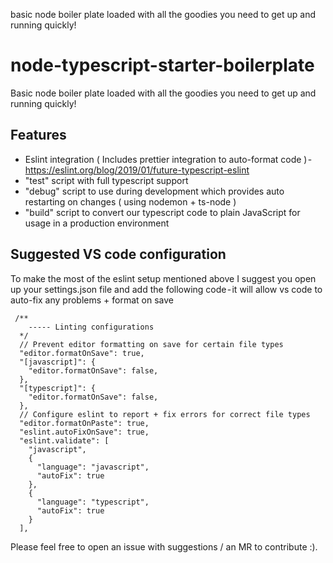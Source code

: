 basic node boiler plate loaded with all the goodies you need to get up and running quickly!

# node-typescript-starter-boilerplate

Basic node boiler plate loaded with all the goodies you need to get up and running quickly!

## Features

 - Eslint integration ( Includes prettier integration to auto-format code ) - https://eslint.org/blog/2019/01/future-typescript-eslint
 - "test" script with full typescript support
 - "debug" script to use during development which provides auto restarting on changes ( using nodemon + ts-node )
 - "build" script to convert our typescript code to plain JavaScript for usage in a production environment

## Suggested VS code configuration

To make the most of the eslint setup mentioned above I suggest you open up your settings.json file and add the following code - it will allow vs code to auto-fix any problems + format on save

```
 /**
    ----- Linting configurations
  */
  // Prevent editor formatting on save for certain file types
  "editor.formatOnSave": true,
  "[javascript]": {
    "editor.formatOnSave": false,
  },
  "[typescript]": {
    "editor.formatOnSave": false,
  },
  // Configure eslint to report + fix errors for correct file types
  "editor.formatOnPaste": true,
  "eslint.autoFixOnSave": true,
  "eslint.validate": [
    "javascript",
    {
      "language": "javascript",
      "autoFix": true
    },
    {
      "language": "typescript",
      "autoFix": true
    }
  ],
```

Please feel free to open an issue with suggestions / an MR to contribute :).
